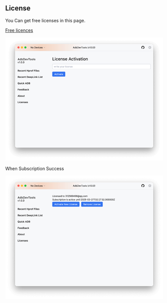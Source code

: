 ## License

You Can get free licenses in this page.

[Free licences](/free_licence_list.md)

<img width="500" src="drawable/license_light.png">

When Subscription Success

<img width="500" src="drawable/license_active_light.png">
